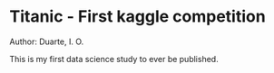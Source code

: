 # Titanic - First kaggle competition
Author: Duarte, I. O.

This is my first data science study to ever be published.
